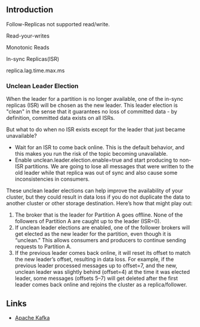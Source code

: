 ## Introduction

Follow-Replicas not supported read/write.


Read-your-writes

Monotonic Reads

In-sync Replicas(ISR)

replica.lag.time.max.ms



### Unclean Leader Election


When the leader for a partition is no longer available, one of the in-sync replicas (ISR) will be chosen as the new leader. 
This leader election is "clean" in the sense that it guarantees no loss of committed data - by definition, committed data exists on all ISRs.

But what to do when no ISR exists except for the leader that just became unavailable?

- Wait for an ISR to come back online. 
  This is the default behavior, and this makes you run the risk of the topic becoming unavailable.
- Enable unclean.leader.election.enable=true and start producing to non-ISR partitions.
  We are going to lose all messages that were written to the old leader while that replica was out of sync and also cause some inconsistencies in consumers.

These unclean leader elections can help improve the availability of your cluster, 
but they could result in data loss if you do not duplicate the data to another cluster or other storage destination.
Here’s how that might play out:

1. The broker that is the leader for Partition A goes offline. 
   None of the followers of Partition A are caught up to the leader (ISR=0).
2. If unclean leader elections are enabled, one of the follower brokers will get elected as the new leader for the partition,
   even though it is “unclean.” This allows consumers and producers to continue sending requests to Partition A.
3. If the previous leader comes back online, it will reset its offset to match the new leader’s offset, resulting in data loss. 
   For example, if the previous leader processed messages up to offset=7, and the new, 
   unclean leader was slightly behind (offset=4) at the time it was elected leader, 
   some messages (offsets 5–7) will get deleted after the first leader comes back online and rejoins the cluster as a replica/follower.

## Links

- [Apache Kafka](/docs/CS/MQ/Kafka/Kafka.md)